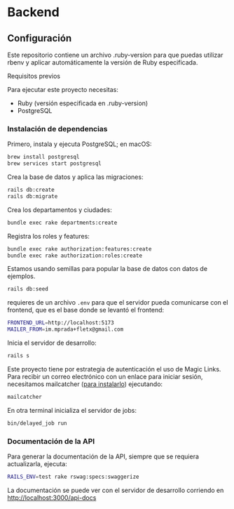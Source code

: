 # Backend

## Configuración

Este repositorio contiene un archivo .ruby-version para que puedas utilizar rbenv y aplicar automáticamente la versión de Ruby especificada.

Requisitos previos

Para ejecutar este proyecto necesitas:

- Ruby (versión especificada en .ruby-version)
- PostgreSQL

### Instalación de dependencias

Primero, instala y ejecuta PostgreSQL; en macOS:

```bash
brew install postgresql
brew services start postgresql
```

Crea la base de datos y aplica las migraciones:

```bash
rails db:create
rails db:migrate
```

Crea los departamentos y ciudades:

```bash
bundle exec rake departments:create
```

Registra los roles y features:

```bash
bundle exec rake authorization:features:create
bundle exec rake authorization:roles:create
```

Estamos usando semillas para popular la base de datos con datos de ejemplos.

```bash
rails db:seed
```

requieres de un archivo `.env` para que el servidor pueda comunicarse con el frontend, que es el base donde se levantó el frontend:

```bash
FRONTEND_URL=http://localhost:5173
MAILER_FROM=im.mprada+fletx@gmail.com
```

Inicia el servidor de desarrollo:

```bash
rails s
```

Este proyecto tiene por estrategia de autenticación el uso de Magic Links. Para recibir un correo electrónico con un enlace para iniciar sesión, necesitamos mailcatcher ([para instalarlo](https://mailcatcher.me/)) ejecutando:

```bash
mailcatcher
```

En otra terminal inicializa el servidor de jobs:

```bash
bin/delayed_job run
```

### Documentación de la API

Para generar la documentación de la API, siempre que se requiera actualizarla, ejecuta:

```bash
RAILS_ENV=test rake rswag:specs:swaggerize
```

La documentación se puede ver con el servidor de desarrollo corriendo en [http://localhost:3000/api-docs](http://localhost:3000/api-docs)
